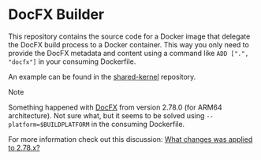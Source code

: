# DocFX Builder

This repository contains the source code for a Docker image that delegate the DocFX build process to a Docker container.
This way you only need to provide the DocFX metadata and content using a command like `ADD [".", "docfx"]` in your consuming Dockerfile.

An example can be found in the [shared-kernel](https://github.com/codebeltnet/shared-kernel/blob/main/.docfx/Dockerfile.docfx) repository.

> [!NOTE]
> Something happened with [DocFX](https://github.com/dotnet/docfx) from version 2.78.0 (for ARM64 architecture). Not sure what, but it seems to be solved using `--platform=$BUILDPLATFORM` in the consuming Dockerfile.
> 
> For more information check out this discussion: [What changes was applied to 2.78.x?](https://github.com/dotnet/docfx/discussions/10512)
